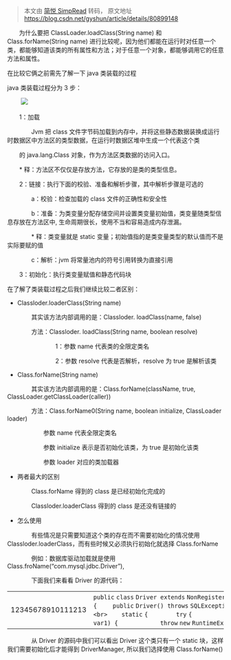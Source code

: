 > 本文由 [简悦 SimpRead](http://ksria.com/simpread/) 转码， 原文地址 https://blog.csdn.net/gyshun/article/details/80899148

       为什么要把 ClassLoader.loadClass(String name) 和 Class.forName(String name) 进行比较呢，因为他们都能在运行时对任意一个类，都能够知道该类的所有属性和方法；对于任意一个对象，都能够调用它的任意方法和属性。

在比较它俩之前需先了解一下 java 类装载的过程

java 类装载过程分为 3 步：

 　　![](https://images2015.cnblogs.com/blog/673139/201704/673139-20170407121140988-38103611.png)

　　1：加载

　　　　Jvm 把 class 文件字节码加载到内存中，并将这些静态数据装换成运行时数据区中方法区的类型数据，在运行时数据区堆中生成一个代表这个类

　　的 java.lang.Class 对象，作为方法区类数据的访问入口。

　　* 释：方法区不仅仅是存放方法，它存放的是类的类型信息。

　　2：链接：执行下面的校验、准备和解析步骤，其中解析步骤是可选的

　　　　a：校验：检查加载的 class 文件的正确性和安全性

　　　　b：准备：为类变量分配存储空间并设置类变量初始值，类变量随类型信息存放在方法区中, 生命周期很长，使用不当和容易造成内存泄漏。

　　　　* 释：类变量就是 static 变量；初始值指的是类变量类型的默认值而不是实际要赋的值

　　　　c：解析：jvm 将常量池内的符号引用转换为直接引用

　　3：初始化：执行类变量赋值和静态代码块

在了解了类装载过程之后我们继续比较二者区别：

*   Classloder.loaderClass(String name)

　　　　其实该方法内部调用的是：Classloder. loadClass(name, false)

　　　　方法：Classloder. loadClass(String name, boolean resolve)

　　　　　　　　1：参数 name 代表类的全限定类名

　　　　　　　　2：参数 resolve 代表是否解析，resolve 为 true 是解析该类

*   Class.forName(String name)

　　　　其实该方法内部调用的是：Class.forName(className, true, ClassLoader.getClassLoader(caller))

　　　　方法：Class.forName0(String name, boolean initialize, ClassLoader loader)

　　　　　　参数 name 代表全限定类名

　　　　　　参数 initialize 表示是否初始化该类，为 true 是初始化该类

　　　　　　参数 loader 对应的类加载器

*   两者最大的区别

　　　　Class.forName 得到的 class 是已经初始化完成的

　　　　Classloder.loaderClass 得到的 class 是还没有链接的

*   怎么使用

　　　　有些情况是只需要知道这个类的存在而不需要初始化的情况使用 Classloder.loaderClass，而有些时候又必须执行初始化就选择 Class.forName

　　　　例如：数据库驱动加载就是使用 Class.froName(“com.mysql.jdbc.Driver”),

　　　　下面我们来看看 Driver 的源代码：

<table border="0" cellpadding="0" cellspacing="0"><tbody><tr><td>12345678910111213</td><td><code>public</code>&nbsp;<code>class</code>&nbsp;<code>Driver&nbsp;</code><code>extends</code>&nbsp;<code>NonRegisteringDriver&nbsp;</code><code>implements</code>&nbsp;<code>java.sql.Driver {</code>&nbsp;<code>&nbsp;&nbsp;&nbsp;&nbsp;</code><code>public</code>&nbsp;<code>Driver()&nbsp;</code><code>throws</code>&nbsp;<code>SQLException {</code>&nbsp;<code>&nbsp;&nbsp;&nbsp;&nbsp;</code><code>} &lt;br&gt;</code><code>&nbsp;&nbsp;&nbsp;&nbsp;</code><code>static</code>&nbsp;<code>{</code><code>&nbsp;&nbsp;&nbsp;&nbsp;&nbsp;&nbsp;&nbsp;&nbsp;</code><code>try</code>&nbsp;<code>{</code><code>&nbsp;&nbsp;&nbsp;&nbsp;&nbsp;&nbsp;&nbsp;&nbsp;&nbsp;&nbsp;&nbsp;&nbsp;</code><code>DriverManager.registerDriver(</code><code>new</code>&nbsp;<code>Driver());</code><code>&nbsp;&nbsp;&nbsp;&nbsp;&nbsp;&nbsp;&nbsp;&nbsp;</code><code>}&nbsp;</code><code>catch</code>&nbsp;<code>(SQLException var1) {</code><code>&nbsp;&nbsp;&nbsp;&nbsp;&nbsp;&nbsp;&nbsp;&nbsp;&nbsp;&nbsp;&nbsp;&nbsp;</code><code>throw</code>&nbsp;<code>new</code>&nbsp;<code>RuntimeException(</code><code>"Can\'t register driver!"</code><code>);</code><code>&nbsp;&nbsp;&nbsp;&nbsp;&nbsp;&nbsp;&nbsp;&nbsp;</code><code>}</code><code>&nbsp;&nbsp;&nbsp;&nbsp;</code><code>}</code><code>}</code></td></tr></tbody></table>

　　　　从 Driver 的源码中我们可以看出 Driver 这个类只有一个 static 块，这样我们需要初始化后才能得到 DriverManager, 所以我们选择使用 Class.forName()